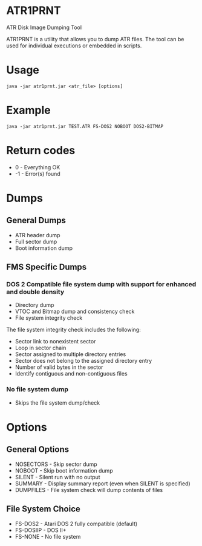 # ATR1PRNT
ATR Disk Image Dumping Tool

ATR1PRNT is a utility that allows you to dump ATR files. The tool can
be used for individual executions or embedded in scripts.

# Usage
    java -jar atr1prnt.jar <atr_file> [options]

# Example
    java -jar atr1prnt.jar TEST.ATR FS-DOS2 NOBOOT DOS2-BITMAP

# Return codes

*  0 - Everything OK
* -1 - Error(s) found

# Dumps

## General Dumps

* ATR header dump
* Full sector dump
* Boot information dump

## FMS Specific Dumps

### DOS 2 Compatible file system dump with support for enhanced and double density

 * Directory dump
 * VTOC and Bitmap dump and consistency check
 * File system integrity check
 
The file system integrity check includes the following:

 * Sector link to nonexistent sector
 * Loop in sector chain
 * Sector assigned to multiple directory entries
 * Sector does not belong to the assigned directory entry
 * Number of valid bytes in the sector
 * Identify contiguous and non-contiguous files

### No file system dump

 * Skips the file system dump/check

# Options

## General Options

* NOSECTORS - Skip sector dump
* NOBOOT - Skip boot information dump
* SILENT - Silent run with no output
* SUMMARY - Display summary report (even when SILENT is specified)
* DUMPFILES - File system check will dump contents of files

## File System Choice

* FS-DOS2 - Atari DOS 2 fully compatible (default)
* FS-DOSIIP - DOS II+ 
* FS-NONE - No file system

